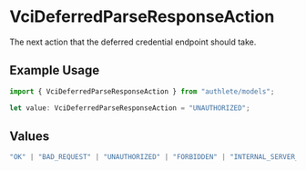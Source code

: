 # VciDeferredParseResponseAction

The next action that the deferred credential endpoint should take.

## Example Usage

```typescript
import { VciDeferredParseResponseAction } from "authlete/models";

let value: VciDeferredParseResponseAction = "UNAUTHORIZED";
```

## Values

```typescript
"OK" | "BAD_REQUEST" | "UNAUTHORIZED" | "FORBIDDEN" | "INTERNAL_SERVER_ERROR"
```